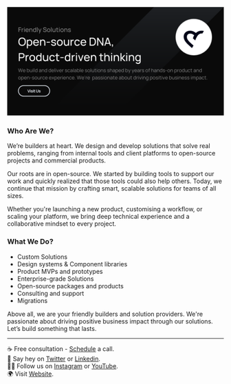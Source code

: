 <img src="cover.png" alt="lubus cover"/>

### Who Are We?
We’re builders at heart. We design and develop solutions that solve real problems, ranging from internal tools and client platforms to open-source projects and commercial products.

Our roots are in open-source. We started by building tools to support our work and quickly realized that those tools could also help others. Today, we continue that mission by crafting smart, scalable solutions for teams of all sizes.

Whether you're launching a new product, customising a workflow, or scaling your platform, we bring deep technical experience and a collaborative mindset to every project.

### What We Do?
* Custom Solutions
* Design systems & Component libraries
* Product MVPs and prototypes
* Enterprise-grade Solutions
* Open-source packages and products
* Consulting and support
* Migrations

Above all, we are your friendly builders and solution providers. We're passionate about driving positive business impact through our solutions. 
Let’s build something that lasts.
_____
☕️ Free consultation - [Schedule](https://cal.com/lubus/free-consultation) a call.<br>
🙋 Say hey on [Twitter](https://twitter.com/lubusIN?lang=en) or [Linkedin](https://www.linkedin.com/company/lubusIN).<br>
👩‍💻 Follow us on [Instagram](https://www.instagram.com/lubusin/) or [YouTube](https://www.youtube.com/@LubusIn).<br>
🌍 Visit [Website](https://lubus.in/).
